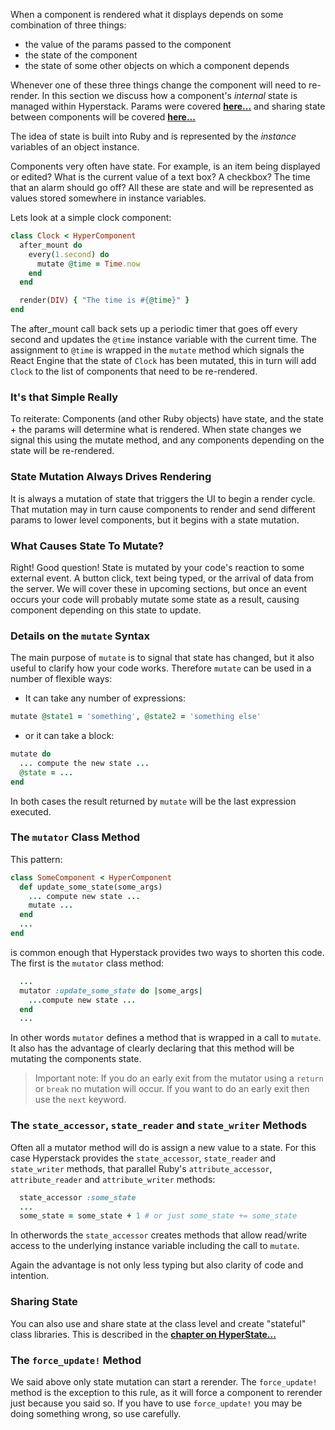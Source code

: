 When a component is rendered what it displays depends on some combination of three things:

+ the value of the params passed to the component
+ the state of the component
+ the state of some other objects on which a component depends

Whenever one of these three things change the component will need to re-render.  In this section we
discuss how a component's *internal* state is managed within Hyperstack.  Params were covered **[here...](params.md)** and sharing state
between components will be covered **[here...](../hyper-state/README.md)**

The idea of state is built into Ruby and is represented by the *instance* variables of an object instance.

Components very often have state. For example, is an item being displayed or edited?  What is the current
value of a text box? A checkbox? The time that an alarm should go off?  All these are state and will be
represented as values stored somewhere in instance variables.

Lets look at a simple clock component:

```RUBY
class Clock < HyperComponent
  after_mount do
    every(1.second) do
      mutate @time = Time.now
    end
  end

  render(DIV) { "The time is #{@time}" }
end
```

The after_mount call back sets up a periodic timer that goes off every second and updates the
`@time` instance variable with the current time.  The assignment to `@time` is wrapped in the `mutate` method
which signals the React Engine that the state of `Clock` has been mutated, this in turn will add `Clock` to
the list of components that need to be re-rendered.

### It's that Simple Really

To reiterate: Components (and other Ruby objects) have state, and the state + the params will determine what
is rendered.  When state changes we signal this using the mutate method, and any components depending on the state
will be re-rendered.

### State Mutation Always Drives Rendering

It is always a mutation of state that triggers the UI to begin a render cycle.  That mutation may in turn cause components
to render and send different params to lower level components, but it begins with a state mutation.

### What Causes State To Mutate?

Right!  Good question!  State is mutated by your code's reaction to some external event.  A button click, text being typed,
or the arrival of data from the server.  We will cover these in upcoming sections, but once an event occurs your
code will probably mutate some state as a result, causing component depending on this state to update.

### Details on the `mutate` Syntax

The main purpose of `mutate` is to signal that state has changed, but it also useful to clarify how your code works.
Therefore `mutate` can be used in a number of flexible ways:

+ It can take any number of expressions:  
```RUBY
mutate @state1 = 'something', @state2 = 'something else'
```
+ or it can take a block:  
```Ruby
mutate do
  ... compute the new state ...
  @state = ...
end
```

In both cases the result returned by `mutate` will be the last expression executed.

### The `mutator` Class Method

This pattern:

```RUBY
class SomeComponent < HyperComponent
  def update_some_state(some_args)
    ... compute new state ...
    mutate ...
  end
  ...
end
```
is common enough that Hyperstack provides two ways to shorten this code.  The first is the
`mutator` class method:
```Ruby
  ...
  mutator :update_some_state do |some_args|
    ...compute new state ...
  end
  ...
```
In other words `mutator` defines a method that is wrapped in a call to `mutate`.  It also has
the advantage of clearly declaring that this method will be mutating the components state.

> Important note:  If you do an early exit from the mutator using a `return` or `break` no mutation
will occur.  If you want to do an early exit then use the `next` keyword.   

### The `state_accessor`, `state_reader` and `state_writer` Methods

Often all a mutator method will do is assign a new value to a state.  For this case Hyperstack provides
the `state_accessor`, `state_reader` and `state_writer` methods, that parallel Ruby's `attribute_accessor`,
`attribute_reader` and `attribute_writer` methods:

```Ruby
  state_accessor :some_state
  ...
  some_state = some_state + 1 # or just some_state += some_state
```
In otherwords the `state_accessor` creates methods that allow read/write access to the underlying instance variable
including the call to `mutate`.

Again the advantage is not only less typing but also clarity of code and intention.

### Sharing State

You can also use and share state at the class level and create "stateful" class libraries.  This is described in the **[chapter on HyperState...](../hyper-state/README.md)**

### The `force_update!` Method

We said above only state mutation can start a rerender.  The `force_update!` method is the exception to this rule, as it will
force a component to rerender just because you said so.  If you have to use `force_update!` you may be doing something
wrong, so use carefully.
